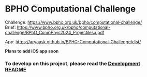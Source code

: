 # BPHO Computational Challenge

Challenge: https://www.bpho.org.uk/bpho/computational-challenge/ \
Brief: https://www.bpho.org.uk/bpho/computational-challenge/BPhO_CompPhys2024_Projectilesa.pdf

App: https://aryaask.github.io/BPHO-Computational-Challenge/dist/

**Plans to add iOS app soon**

### To develop on this project, please read the [Development README](DevelopmentREADME.md)